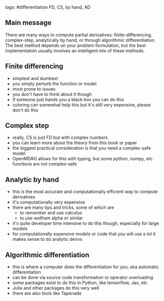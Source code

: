 tags: #differentiation 
FD, CS, by hand, AD

## Main message
There are many ways to compute partial derivatives: finite-differencing, complex-step, analytically by hand, or through algorithmic differentiation. The best method depends on your problem formulation, but the best implementation usually involves an intelligent mix of these methods.

## Finite differencing
- simplest and dumbest
- you simply perturb the function or model
- most prone to issues
- you don't have to think about it though
- if someone just hands you a black box you can do this
- coloring can somewhat help this but it's still very expensive, please don't do this

## Complex step
- really, CS is just FD but with complex numbers
- you can learn more about the theory from this book or paper
- the biggest practical consideration is that you need a complex-safe model
- OpenMDAO allows for this with typing, but some python, numpy, etc functions are not complex-safe

## Analytic by hand
- this is the most accurate and computationally efficient way to compute derivatives
- it's computationally very expensive
- there are many tips and tricks, some of which are
	- to remember and use calculus
	- to use wolfram alpha or similar
- it's quite developer time intensive to do this though, especially for large models
- for computationally expensive models or code that you will use a *lot* it makes sense to do analytic derivs

## Algorithmic differentiation
- this is where a computer does the differentiation for you; aka automatic differentiation
- can be done via source code transformation or operator overloading
- some packages exist to do this in Python, like tensorflow, Jax, etc
- Julia and other packages do this very well
- there are also tools like Tapenade
